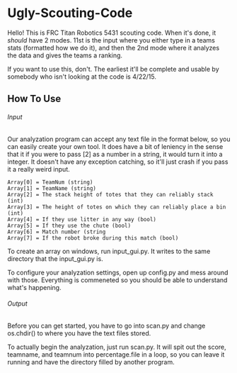 # Ugly-Scouting-Code
Hello! This is FRC Titan Robotics 5431 scouting code. When it's done, it *should* have 2 modes. 11st is the input where you either type in a teams stats (formatted how we do it), and then the 2nd mode where it analyzes the data and gives the teams a ranking. 

If you want to use this, don't. The earliest it'll be complete and usable by somebody who isn't looking at the code is 4/22/15.

## How To Use

###### Input 

Our analyzation program can accept any text file in the format below, so you can easily create your own tool. It does have a bit of leniency in the sense that it if you were to pass [2] as a number in a string, it would turn it into a integer. It doesn't have any exception catching, so it'll just crash if you pass it a really weird input.
```
Array[0] = TeamNum (string)
Array[1] = TeamName (string)
Array[2] = The stack height of totes that they can reliably stack (int)
Array[3] = The height of totes on which they can reliably place a bin (int)
Array[4] = If they use litter in any way (bool)
Array[5] = If they use the chute (bool)
Array[6] = Match number (string
Array[7] = If the robot broke during this match (bool)
```

To create an array on windows, run input_gui.py. It writes to the same directory that the input_gui.py is.

To configure your analyzation settings, open up config.py and mess around with those. Everything is commeneted so you should be able to understand what's happening.

######  Output

Before you can get started, you have to go into scan.py and change os.chdir() to where you have the text files stored.

To actually begin the analyzation, just run scan.py. It will spit out the score, teamname, and teamnum into percentage.file in a loop, so you can leave it running and have the directory filled by another program.







